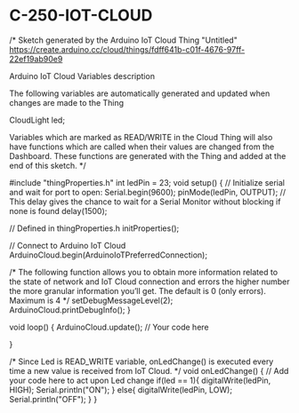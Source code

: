 # C-250-IOT-CLOUD

/* 
  Sketch generated by the Arduino IoT Cloud Thing "Untitled"
  https://create.arduino.cc/cloud/things/fdff641b-c01f-4676-97ff-22ef19ab90e9 

  Arduino IoT Cloud Variables description

  The following variables are automatically generated and updated when changes are made to the Thing

  CloudLight led;

  Variables which are marked as READ/WRITE in the Cloud Thing will also have functions
  which are called when their values are changed from the Dashboard.
  These functions are generated with the Thing and added at the end of this sketch.
*/

#include "thingProperties.h"
int ledPin = 23;
void setup() {
  // Initialize serial and wait for port to open:
  Serial.begin(9600);
  pinMode(ledPin, OUTPUT);
  // This delay gives the chance to wait for a Serial Monitor without blocking if none is found
  delay(1500); 

  // Defined in thingProperties.h
  initProperties();

  // Connect to Arduino IoT Cloud
  ArduinoCloud.begin(ArduinoIoTPreferredConnection);
  
  /*
     The following function allows you to obtain more information
     related to the state of network and IoT Cloud connection and errors
     the higher number the more granular information you’ll get.
     The default is 0 (only errors).
     Maximum is 4
 */
  setDebugMessageLevel(2);
  ArduinoCloud.printDebugInfo();
}

void loop() {
  ArduinoCloud.update();
  // Your code here 
  
  
}


/*
  Since Led is READ_WRITE variable, onLedChange() is
  executed every time a new value is received from IoT Cloud.
*/
void onLedChange()  {
  // Add your code here to act upon Led change
  if(led == 1){
    digitalWrite(ledPin, HIGH);
    Serial.println("ON");
  }
  else{
    digitalWrite(ledPin, LOW);
    Serial.println("OFF");
  }
}
